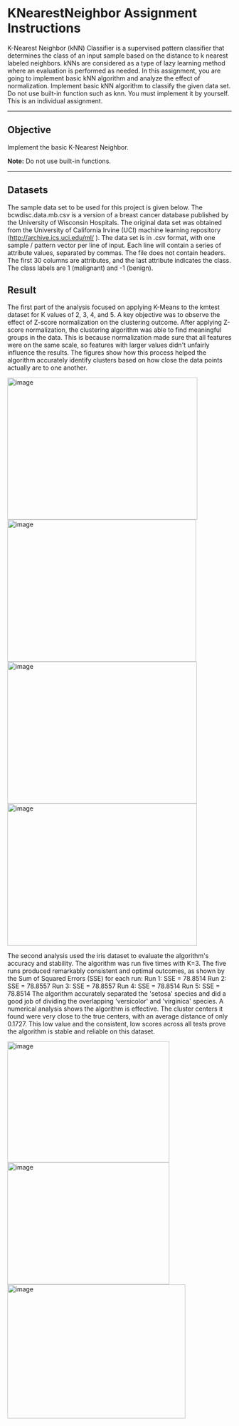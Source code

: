 # KNearestNeighbor Assignment Instructions

K-Nearest Neighbor (kNN) Classifier is a supervised pattern classifier that determines the class of
an input sample based on the distance to k nearest labeled neighbors. kNNs are considered as a
type of lazy learning method where an evaluation is performed as needed. In this assignment, you
are going to implement basic kNN algorithm and analyze the effect of normalization.
Implement basic kNN algorithm to classify the given data set. Do not use built-in function such as
knn. You must implement it by yourself. This is an individual assignment.

---

## Objective

Implement the basic K-Nearest Neighbor. 

**Note:** Do not use built-in functions. 

---

## Datasets

The sample data set to be used for this project is given below. The bcwdisc.data.mb.csv
is a version of a breast cancer database published by the University of Wisconsin Hospitals. The
original data set was obtained from the University of California Irvine (UCI) machine learning
repository (http://archive.ics.uci.edu/ml/ ). The data set is in .csv format, with one sample / pattern
vector per line of input. Each line will contain a series of attribute values, separated by commas.
The file does not contain headers. The first 30 columns are attributes, and the last attribute
indicates the class. The class labels are 1 (malignant) and -1 (benign). 

## Result

The first part of the analysis focused on applying K-Means to the kmtest dataset for K values of 2, 3, 4, and 5. A key objective was to observe the effect of Z-score normalization on the clustering outcome.
After applying Z-score normalization, the clustering algorithm was able to find meaningful groups in the data. This is because normalization made sure that all features were on the same scale, so features with larger values didn't unfairly influence the results. The figures show how this process helped the algorithm accurately identify clusters based on how close the data points actually are to one another.

<img width="427" height="319" alt="image" src="https://github.com/user-attachments/assets/49600b8b-12a6-40d3-99ff-6dfaf373876a" />
<img width="424" height="319" alt="image" src="https://github.com/user-attachments/assets/28ed278b-b413-48e7-a5d6-18c72f13b551" />
<img width="426" height="319" alt="image" src="https://github.com/user-attachments/assets/1fd8407f-493a-474b-83ef-3f61a1bf6d64" />
<img width="426" height="319" alt="image" src="https://github.com/user-attachments/assets/5697efff-58e8-4f3c-80b8-e3fde82651ba" />



The second analysis used the iris dataset to evaluate the algorithm's accuracy and stability. The algorithm was run five times with K=3. 
The five runs produced remarkably consistent and optimal outcomes, as shown by the Sum of Squared Errors (SSE) for each run:
    Run 1: SSE = 78.8514
    Run 2: SSE = 78.8557
    Run 3: SSE = 78.8557
    Run 4: SSE = 78.8514
    Run 5: SSE = 78.8514
The algorithm accurately separated the 'setosa' species and did a good job of dividing the overlapping 'versicolor' and 'virginica' species. A numerical analysis shows the algorithm is effective. The cluster centers it found were very close to the true centers, with an average distance of only 0.1727. This low value and the consistent, low scores across all tests prove the algorithm is stable and reliable on this dataset.

<img width="364" height="272" alt="image" src="https://github.com/user-attachments/assets/a52bbcb2-ea90-4a8a-934a-28f455ab22ae" />
<img width="364" height="274" alt="image" src="https://github.com/user-attachments/assets/7eb154b9-1889-4558-8a6a-92cbc14910bd" />
<img width="400" height="301" alt="image" src="https://github.com/user-attachments/assets/f75f7285-95d6-4803-9778-a05c25f2f3e2" />







